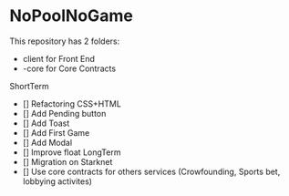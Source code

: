 # NoPoolNoGame
This repository has 2 folders:
- client for Front End
- -core for Core Contracts

ShortTerm
- [] Refactoring CSS+HTML
- [] Add Pending button
- [] Add Toast
- [] Add First Game
- [] Add Modal
- [] Improve float
LongTerm
- [] Migration on Starknet
- [] Use core contracts for others services (Crowfounding, Sports bet, lobbying activites)